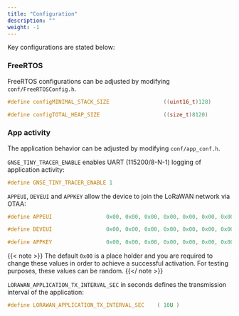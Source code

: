 ```yaml
---
title: "Configuration"
description: ""
weight: -1
---
```


Key configurations are stated below:

### FreeRTOS

FreeRTOS configurations can be adjusted by modifying `conf/FreeRTOSConfig.h`.

```c
#define configMINIMAL_STACK_SIZE                 ((uint16_t)128)

#define configTOTAL_HEAP_SIZE                    ((size_t)8120)
```

### App activity

The application behavior can be adjusted by modifying `conf/app_conf.h`.

`GNSE_TINY_TRACER_ENABLE` enables UART (115200/8-N-1) logging of application activity:

```c
#define GNSE_TINY_TRACER_ENABLE 1
```

`APPEUI`, `DEVEUI` and `APPKEY` allow the device to join the LoRaWAN network via OTAA:

```c
#define APPEUI                 0x00, 0x00, 0x00, 0x00, 0x00, 0x00, 0x00, 0x00

#define DEVEUI                 0x00, 0x00, 0x00, 0x00, 0x00, 0x00, 0x00, 0x00

#define APPKEY                 0x00, 0x00, 0x00, 0x00, 0x00, 0x00, 0x00, 0x00, 0x00, 0x00, 0x00, 0x00, 0x00, 0x00, 0x00, 0x00
```

{{< note >}} The default `0x00` is a place holder and you are required to change these values in order to achieve a successful activation. For testing purposes, these values can be random. {{</ note >}}

`LORAWAN_APPLICATION_TX_INTERVAL_SEC` in seconds defines the transmission interval of the application:

```c
#define LORAWAN_APPLICATION_TX_INTERVAL_SEC    ( 10U )
```
